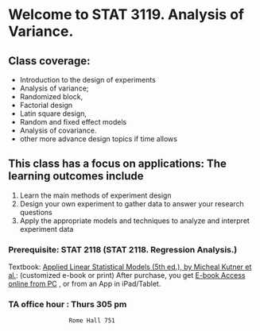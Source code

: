 # Welcome to STAT 3119. Analysis of Variance.  
 
## Class coverage: 
*  Introduction to the design of experiments 
*  Analysis of variance; 
*  Randomized block, 
*  Factorial design
*  Latin square design, 
*  Random and fixed effect models
*  Analysis of covariance. 
*  other more advance design topics if time allows
## This class has a focus on applications: The learning outcomes include
1.	Learn the main methods of experiment design 
2.	Design your own experiment to gather data to answer your research questions
3.	Apply the appropriate models and techniques to analyze and interpret experiment data

### Prerequisite: STAT 2118 (STAT 2118. Regression Analysis.)

Textbook: 
[Applied Linear Statistical Models (5th ed.), by Micheal Kutner et al.](https://create.mheducation.com/shop/#/catalog/details/?isbn=9781307495218): (customized e-book or print)
After purchase, you get [E-book Access online from PC](https://create.mheducation.com/shop/#/bookshelf/main/) , or  from an App in iPad/Tablet.

### TA office hour : Thurs 305 pm  
                     Rome Hall 751 
